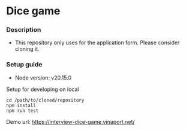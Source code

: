 # Dice game

### Description

* This repository only uses for the application form. Please consider cloning it.

### Setup guide

* Node version: v20.15.0

Setup for developing on local

```
cd /path/to/cloned/repository
npm install
npm run test
```

Demo url: https://interview-dice-game.vinaport.net/
